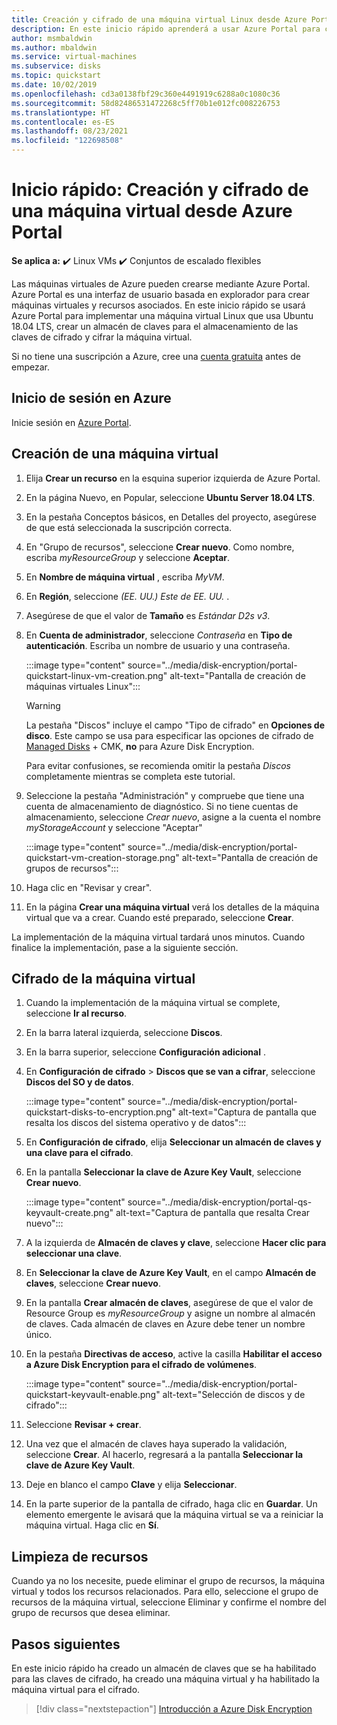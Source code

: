 ```yaml
---
title: Creación y cifrado de una máquina virtual Linux desde Azure Portal
description: En este inicio rápido aprenderá a usar Azure Portal para crear y cifrar una máquina virtual Linux
author: msmbaldwin
ms.author: mbaldwin
ms.service: virtual-machines
ms.subservice: disks
ms.topic: quickstart
ms.date: 10/02/2019
ms.openlocfilehash: cd3a0138fbf29c360e4491919c6288a0c1080c36
ms.sourcegitcommit: 58d82486531472268c5ff70b1e012fc008226753
ms.translationtype: HT
ms.contentlocale: es-ES
ms.lasthandoff: 08/23/2021
ms.locfileid: "122698508"
---
```

# <a name="quickstart-create-and-encrypt-a-virtual-machine-with-the-azure-portal"></a>Inicio rápido: Creación y cifrado de una máquina virtual desde Azure Portal

**Se aplica a:** :heavy_check_mark: Linux VMs :heavy_check_mark: Conjuntos de escalado flexibles 

Las máquinas virtuales de Azure pueden crearse mediante Azure Portal. Azure Portal es una interfaz de usuario basada en explorador para crear máquinas virtuales y recursos asociados. En este inicio rápido se usará Azure Portal para implementar una máquina virtual Linux que usa Ubuntu 18.04 LTS, crear un almacén de claves para el almacenamiento de las claves de cifrado y cifrar la máquina virtual.

Si no tiene una suscripción a Azure, cree una [cuenta gratuita](https://azure.microsoft.com/free/?WT.mc_id=A261C142F) antes de empezar.

## <a name="sign-in-to-azure"></a>Inicio de sesión en Azure

Inicie sesión en [Azure Portal](https://portal.azure.com).

## <a name="create-a-virtual-machine"></a>Creación de una máquina virtual

1. Elija **Crear un recurso** en la esquina superior izquierda de Azure Portal.
1. En la página Nuevo, en Popular, seleccione **Ubuntu Server 18.04 LTS**.
1. En la pestaña Conceptos básicos, en Detalles del proyecto, asegúrese de que está seleccionada la suscripción correcta.
1. En "Grupo de recursos", seleccione **Crear nuevo**. Como nombre, escriba *myResourceGroup* y seleccione **Aceptar**.
1. En **Nombre de máquina virtual** , escriba *MyVM*.
1. En **Región**, seleccione *(EE. UU.) Este de EE. UU.* .
1. Asegúrese de que el valor de **Tamaño** es *Estándar D2s v3*.
1. En **Cuenta de administrador**, seleccione *Contraseña* en **Tipo de autenticación**. Escriba un nombre de usuario y una contraseña.

    :::image type="content" source="../media/disk-encryption/portal-quickstart-linux-vm-creation.png" alt-text="Pantalla de creación de máquinas virtuales Linux":::

    > [!WARNING]
    > La pestaña "Discos" incluye el campo "Tipo de cifrado" en **Opciones de disco**. Este campo se usa para especificar las opciones de cifrado de [Managed Disks](../managed-disks-overview.md) + CMK, **no** para Azure Disk Encryption.
    >
    > Para evitar confusiones, se recomienda omitir la pestaña *Discos* completamente mientras se completa este tutorial.

1. Seleccione la pestaña "Administración" y compruebe que tiene una cuenta de almacenamiento de diagnóstico. Si no tiene cuentas de almacenamiento, seleccione *Crear nuevo*, asigne a la cuenta el nombre *myStorageAccount* y seleccione "Aceptar"

    :::image type="content" source="../media/disk-encryption/portal-quickstart-vm-creation-storage.png" alt-text="Pantalla de creación de grupos de recursos":::

1. Haga clic en "Revisar y crear".
1. En la página **Crear una máquina virtual** verá los detalles de la máquina virtual que va a crear. Cuando esté preparado, seleccione **Crear**.

La implementación de la máquina virtual tardará unos minutos. Cuando finalice la implementación, pase a la siguiente sección.

## <a name="encrypt-the-virtual-machine"></a>Cifrado de la máquina virtual

1. Cuando la implementación de la máquina virtual se complete, seleccione **Ir al recurso**.
1. En la barra lateral izquierda, seleccione **Discos**.
1. En la barra superior, seleccione **Configuración adicional** .
1. En **Configuración de cifrado** > **Discos que se van a cifrar**, seleccione **Discos del SO y de datos**.

    :::image type="content" source="../media/disk-encryption/portal-quickstart-disks-to-encryption.png" alt-text="Captura de pantalla que resalta los discos del sistema operativo y de datos":::

1. En **Configuración de cifrado**, elija **Seleccionar un almacén de claves y una clave para el cifrado**.
1. En la pantalla **Seleccionar la clave de Azure Key Vault**, seleccione **Crear nuevo**.

    :::image type="content" source="../media/disk-encryption/portal-qs-keyvault-create.png" alt-text="Captura de pantalla que resalta Crear nuevo":::

1. A la izquierda de **Almacén de claves y clave**, seleccione **Hacer clic para seleccionar una clave**.
1. En **Seleccionar la clave de Azure Key Vault**, en el campo **Almacén de claves**, seleccione **Crear nuevo**.
1. En la pantalla **Crear almacén de claves**, asegúrese de que el valor de Resource Group es *myResourceGroup* y asigne un nombre al almacén de claves.  Cada almacén de claves en Azure debe tener un nombre único.
1. En la pestaña **Directivas de acceso**, active la casilla **Habilitar el acceso a Azure Disk Encryption para el cifrado de volúmenes**.

    :::image type="content" source="../media/disk-encryption/portal-quickstart-keyvault-enable.png" alt-text="Selección de discos y de cifrado":::

1. Seleccione **Revisar + crear**.  
1. Una vez que el almacén de claves haya superado la validación, seleccione **Crear**. Al hacerlo, regresará a la pantalla **Seleccionar la clave de Azure Key Vault**.
1. Deje en blanco el campo **Clave** y elija **Seleccionar**.
1. En la parte superior de la pantalla de cifrado, haga clic en **Guardar**. Un elemento emergente le avisará que la máquina virtual se va a reiniciar la máquina virtual. Haga clic en **Sí**.

## <a name="clean-up-resources"></a>Limpieza de recursos

Cuando ya no los necesite, puede eliminar el grupo de recursos, la máquina virtual y todos los recursos relacionados. Para ello, seleccione el grupo de recursos de la máquina virtual, seleccione Eliminar y confirme el nombre del grupo de recursos que desea eliminar.

## <a name="next-steps"></a>Pasos siguientes

En este inicio rápido ha creado un almacén de claves que se ha habilitado para las claves de cifrado, ha creado una máquina virtual y ha habilitado la máquina virtual para el cifrado.  

> [!div class="nextstepaction"]
> [Introducción a Azure Disk Encryption](disk-encryption-overview.md)